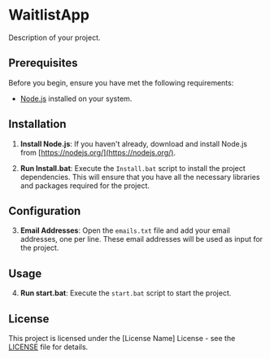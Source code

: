 # WaitlistApp

Description of your project.

## Prerequisites

Before you begin, ensure you have met the following requirements:

- [Node.js](https://nodejs.org/) installed on your system.

## Installation

1. **Install Node.js**: If you haven't already, download and install Node.js from [https://nodejs.org/](https://nodejs.org/).

2. **Run Install.bat**: Execute the `Install.bat` script to install the project dependencies. This will ensure that you have all the necessary libraries and packages required for the project.

## Configuration

3. **Email Addresses**: Open the `emails.txt` file and add your email addresses, one per line. These email addresses will be used as input for the project.

## Usage

4. **Run start.bat**: Execute the `start.bat` script to start the project. 

## License

This project is licensed under the [License Name] License - see the [LICENSE](LICENSE) file for details.


